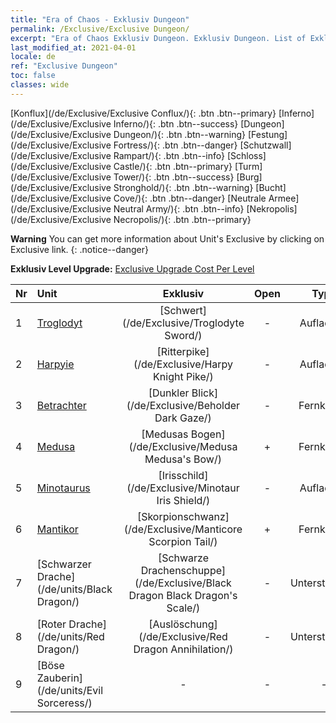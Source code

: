 ```yaml
---
title: "Era of Chaos - Exklusiv Dungeon"
permalink: /Exclusive/Exclusive Dungeon/
excerpt: "Era of Chaos Exklusiv Dungeon. Exklusiv Dungeon. List of Exklusiv Dungeon in Era of Chaos"
last_modified_at: 2021-04-01
locale: de
ref: "Exclusive Dungeon"
toc: false
classes: wide
---
```

 [Konflux](/de/Exclusive/Exclusive Conflux/){: .btn .btn--primary} [Inferno](/de/Exclusive/Exclusive Inferno/){: .btn .btn--success} [Dungeon](/de/Exclusive/Exclusive Dungeon/){: .btn .btn--warning} [Festung](/de/Exclusive/Exclusive Fortress/){: .btn .btn--danger} [Schutzwall](/de/Exclusive/Exclusive Rampart/){: .btn .btn--info} [Schloss](/de/Exclusive/Exclusive Castle/){: .btn .btn--primary} [Turm](/de/Exclusive/Exclusive Tower/){: .btn .btn--success} [Burg](/de/Exclusive/Exclusive Stronghold/){: .btn .btn--warning} [Bucht](/de/Exclusive/Exclusive Cove/){: .btn .btn--danger} [Neutrale Armee](/de/Exclusive/Exclusive Neutral Army/){: .btn .btn--info} [Nekropolis](/de/Exclusive/Exclusive Necropolis/){: .btn .btn--primary} 

**Warning** You can get more information about Unit's Exclusive by clicking on Exclusive link. 
{: .notice--danger}

 **Exklusiv Level Upgrade:** [Exclusive Upgrade Cost Per Level](/Exclusive/ExclusiveUpgradeCostPerLevel/)

  | Nr |         Unit        | Exklusiv | Open  |    Type   |  Item to Rank UP      |  Skin   |
  |:---|:--------------------|:-------------:|:-----:|:---------:|:---------------------:|:-------:|
  | 1  | [Troglodyt](/de/units/Troglodyte/) | [Schwert](/de/Exclusive/Troglodyte Sword/) | - | Aufladung | [Schwert-Token](/de/Items/con_912/) | - |
  | 2  | [Harpyie](/de/units/Harpy/) | [Ritterpike](/de/Exclusive/Harpy Knight Pike/) | - | Aufladung | [Ritterpike-Token](/de/Items/con_916/) | - |
  | 3  | [Betrachter](/de/units/Beholder/) | [Dunkler Blick](/de/Exclusive/Beholder Dark Gaze/) | - | Fernkampf | [Dunkler-Blick-Token](/de/Items/con_990/) | [Dunkler-Blick-Spezialskin](/de/Items/con_658/) |
  | 4  | [Medusa](/de/units/Medusa/) | [Medusas Bogen](/de/Exclusive/Medusa Medusa's Bow/) | + | Fernkampf | [„Medusas Bogen“-Token](/de/Items/con_991/) | [„Medusas Bogen“-Spezialskin](/de/Items/con_659/) |
  | 5  | [Minotaurus](/de/units/Minotaur/) | [Irisschild](/de/Exclusive/Minotaur Iris Shield/) | - | Aufladung | [Irisschild-Token](/de/Items/con_913/) | - |
  | 6  | [Mantikor](/de/units/Manticore/) | [Skorpionschwanz](/de/Exclusive/Manticore Scorpion Tail/) | + | Fernkampf | [Skorpionschwanz-Token](/de/Items/con_992/) | [Skorpionschwanz-Spezialskin](/de/Items/con_660/) |
  | 7  | [Schwarzer Drache](/de/units/Black Dragon/) | [Schwarze Drachenschuppe](/de/Exclusive/Black Dragon Black Dragon's Scale/) | - | Unterstützung | [„Schwarze Drachenschuppe“-Token](/de/Items/con_993/) | [„Schwarze Drachenschuppe“-Spezialskin](/de/Items/con_661/) |
  | 8  | [Roter Drache](/de/units/Red Dragon/) | [Auslöschung](/de/Exclusive/Red Dragon Annihilation/) | - | Unterstützung | - | - |
  | 9  | [Böse Zauberin](/de/units/Evil Sorceress/) | - | - | - | none | none |

